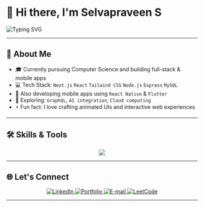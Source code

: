 # 👋 Hi there, I'm Selvapraveen S

<img src="https://readme-typing-svg.demolab.com?font=Fira+Code&size=24&pause=1000&center=true&vCenter=true&width=435&lines=Full-Stack+Developer;Mobile+App+Developer;Lifelong+Learner;MERN+Stack+Engineer;" alt="Typing SVG" />

---

## 🚀 About Me

- 🎓 Currently pursuing Computer Science and building full-stack & mobile apps  
- 💻 Tech Stack: `Next.js` `React` `Tailwind CSS` `Node.js` `Express` `MySQL`  
- 📱 Also developing mobile apps using `React Native` & `Flutter`  
- 🌱 Exploring: `GraphQL`, `AI integration`, `Cloud computing`  
- ⚡ Fun fact: I love crafting animated UIs and interactive web experiences  

---

## 🛠️ Skills & Tools

<p align="center">
  <img src="https://skillicons.dev/icons?i=c,cpp,ts,js,java,python,html,css,react,vite,nextjs,tailwind,nodejs,express,mysql,flutter,vercel,git,github,figma" />
</p>

---

## 🌐 Let's Connect

<p align="center">
  <a href="https://www.linkedin.com/in/selvapraveen-s-bit/" target="_blank" rel="noopener noreferrer">
    <img src="https://img.shields.io/badge/LinkedIn-%230077B5?style=for-the-badge&logo=linkedin&logoColor=white" alt="LinkedIn" />
  </a>
  <a href="https://selva-33.vercel.app" target="_blank" rel="noopener noreferrer">
    <img src="https://img.shields.io/badge/Portfolio-%232C2C2C?style=for-the-badge&logo=github&logoColor=white" alt="Portfolio" />
  </a>
  <a href="mailto:selvapraveen2005@gmail.com" target="_blank" rel="noopener noreferrer">
    <img src="https://img.shields.io/badge/Email-D14836?style=for-the-badge&logo=gmail&logoColor=white" alt="E-mail" />
  </a>
  <a href="https://leetcode.com/u/SELVAPRAVEEN_S/" target="_blank" rel="noopener noreferrer">
    <img src="https://img.shields.io/badge/LeetCode-%23FFA116?style=for-the-badge&logo=LeetCode&logoColor=black" alt="LeetCode" />
  </a>
</p>

---
